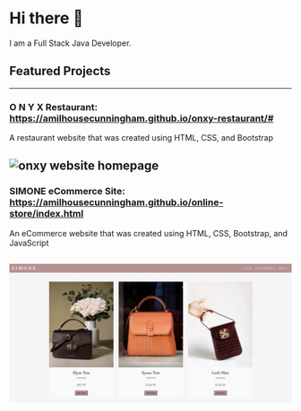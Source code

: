 # Hi there 👋
I am a Full Stack Java Developer.

<!--
**amilhousecunningham/amilhousecunningham** is a ✨ _special_ ✨ repository because its `README.md` (this file) appears on your GitHub profile.

Here are some ideas to get you started:

- 🔭 I’m currently working on ...
- 🌱 I’m currently learning ...
- 👯 I’m looking to collaborate on ...
- 🤔 I’m looking for help with ...
- 💬 Ask me about ...
- 📫 How to reach me: ...
- 😄 Pronouns: ...
- ⚡ Fun fact: ...
-->

## Featured Projects
---

### O N Y X Restaurant: https://amilhousecunningham.github.io/onxy-restaurant/#
A restaurant website that was created using HTML, CSS, and Bootstrap 

![onxy website homepage](./images/onxy.png)
---
### SIMONE eCommerce Site: https://amilhousecunningham.github.io/online-store/index.html
An eCommerce website that was created using HTML, CSS, Bootstrap, and JavaScript 

![simone handbag page](./images/simone2.png)
---



